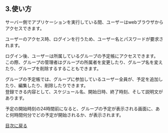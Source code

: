 <h2>3.使い方</h2>

サーバー側でアプリケーションを実行している間、ユーザーはwebブラウザからアクセスできます。

ユーザーのアクセス時、ログインを行うため、ユーザー名とパスワードが要求されます。

ログイン後、ユーザーは所属しているグループの予定帳にアクセスできます。<br>
この際、グループの管理者はグループの所属者を変更したり、グループ名を変えたり、グループを削除するすることもできます。

グループの予定帳では、グループに参加しているユーザー全員が、予定を追加したり、編集したり、削除したりできます。<br>
登録できる内容として、スケジュール名、開始日時、終了時刻、そして説明文があります。

予定の開始時刻の24時間前になると、グループの予定が表示される画面に、あと何時間何分でどの予定が開始されるか、が表示されます。

<a href=./../README.md>目次に戻る</a>
